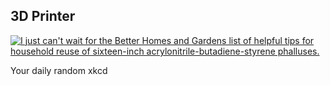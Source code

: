 ## 3D Printer
[![I just can't wait for the Better Homes and Gardens list of helpful tips for household reuse of sixteen-inch acrylonitrile-butadiene-styrene phalluses.](https://imgs.xkcd.com/comics/3d_printer.png)](https://xkcd.com/924/ "I just can't wait for the Better Homes and Gardens list of helpful tips for household reuse of sixteen-inch acrylonitrile-butadiene-styrene phalluses.")

Your daily random xkcd
